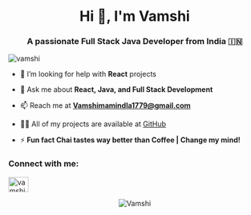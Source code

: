 <h1 align="center">Hi 👋, I'm Vamshi</h1>

<h3 align="center">A passionate Full Stack Java Developer from India 🇮🇳</h3>

<p align="left"> <img src="https://komarev.com/ghpvc/?username=vamshi-2231" alt="vamshi" /> </p>



- 🤔 I’m looking for help with **React** projects

- 💬 Ask me about **React, Java, and Full Stack Development**

- 📫 Reach me at **Vamshimamindla1779@gmail.com**

- 👨‍💻 All of my projects are available at [GitHub](https://github.com/vamshi-2231)

- ⚡ **Fun fact Chai tastes way better than Coffee | Change my mind!**


<h3 align="left">Connect with me:</h3>
<p align="left">

<a href="https://www.linkedin.com/in/vamshi-mamindla-23aab42a6/" target="blank"><img align="center" src="https://img.icons8.com/?size=100&id=13930&format=png&color=000000" alt="vamshi-2231" height="30" width="40" /></a>

</p>

<p align="center"> 
  <img src="https://github-readme-stats.vercel.app/api?username=vamshi-2231&show_icons=true" alt="Vamshi" /> 
</p>
